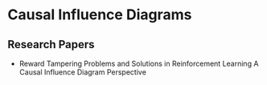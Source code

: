 # Causal Influence Diagrams

## Research Papers

- Reward Tampering Problems and Solutions in Reinforcement Learning A Causal Influence Diagram Perspective
